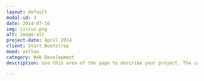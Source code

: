 ```yaml
---
layout: default
modal-id: 3
date: 2014-07-16
img: circus.png
alt: image-alt
project-date: April 2014
client: Start Bootstrap
mood: yellow
category: Web Development
description: Use this area of the page to describe your project. The icon above is part of a free icon set by <a href="https://sellfy.com/p/8Q9P/jV3VZ/">Flat Icons</a>. On their website, you can download their free set with 16 icons, or you can purchase the entire set with 146 icons for only $12!

---
```

